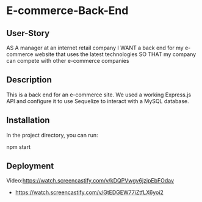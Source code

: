 # E-commerce-Back-End

## User-Story
AS A manager at an internet retail company
I WANT a back end for my e-commerce website that uses the latest technologies
SO THAT my company can compete with other e-commerce companies

## Description
This is a back end for an e-commerce site. We used a working Express.js API and configure it to use Sequelize to interact with a MySQL database.

## Installation
In the project directory, you can run:

npm start

## Deployment
Video:https://watch.screencastify.com/v/kDQPVwgv6jzipEbFOdav 
- https://watch.screencastify.com/v/GtEDGEW77iZtfLX6yoi2
